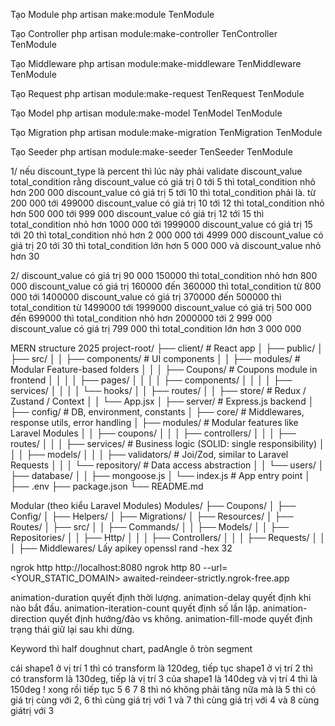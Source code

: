 Tạo Module
php artisan make:module TenModule

Tạo Controller
php artisan module:make-controller TenController TenModule

Tạo Middleware
php artisan module:make-middleware TenMiddleware TenModule

Tạo Request
php artisan module:make-request TenRequest TenModule

Tạo Model
php artisan module:make-model TenModel TenModule

Tạo Migration
php artisan module:make-migration TenMigration TenModule

Tạo Seeder
php artisan module:make-seeder TenSeeder TenModule


1/ nếu discount_type là percent thì lúc này phải validate discount_value total_condition rằng
discount_value có giá trị 0 tới 5 thì total_condition nhỏ hơn 200 000
discount_value có giá trị 5 tới 10 thì total_condition phải là. từ  200 000 tới 499000
discount_value có giá trị 10 tới 12 thì total_condition nhỏ hơn 500 000 tới 999 000
discount_value có giá trị 12 tới 15 thì total_condition nhỏ hơn 1000 000 tới 1999000
discount_value có giá trị 15 tới 20 thì total_condition nhỏ hơn 2 000 000 tới 4999 000
discount_value có giá trị 20 tới 30 thì total_condition lớn hơn 5 000 000
và discount_value nhỏ hơn 30 

2/
discount_value có giá trị 90 000 150000 thì total_condition nhỏ hơn 800 000
discount_value có giá trị 160000 đến 360000 thì total_condition từ  800 000 tới 1400000
discount_value có giá trị 370000 đến 500000 thì total_condition từ 1499000 tới 1999000
discount_value có giá trị 500 000 đến 699000 thì total_condition nhỏ hơn 2000000 tới 2 999 000
discount_value có giá trị 799 000  thì total_condition lớn hơn 3 000 000


MERN  structure 2025
project-root/
├── client/                        # React app
│   ├── public/
│   ├── src/
│   │   ├── components/           # UI components
│   │   ├── modules/              # Modular Feature-based folders
│   │   │   ├── Coupons/          # Coupons module in frontend
│   │   │   │   ├── pages/
│   │   │   │   ├── components/
│   │   │   │   ├── services/
│   │   │   │   └── hooks/
│   │   ├── routes/
│   │   ├── store/                # Redux / Zustand / Context
│   │   └── App.jsx
│
├── server/                       # Express.js backend
│   ├── config/                   # DB, environment, constants
│   ├── core/                     # Middlewares, response utils, error handling
│   ├── modules/                 # Modular features like Laravel Modules
│   │   ├── coupons/
│   │   │   ├── controllers/
│   │   │   ├── routes/
│   │   │   ├── services/        # Business logic (SOLID: single responsibility)
│   │   │   ├── models/
│   │   │   ├── validators/      # Joi/Zod, similar to Laravel Requests
│   │   │   └── repository/      # Data access abstraction
│   │   └── users/
│   ├── database/
│   │   ├── mongoose.js
│   └── index.js                 # App entry point
│
├── .env
├── package.json
└── README.md

Modular (theo kiểu Laravel Modules)
Modules/
├── Coupons/
│   ├── Config/
│   ├── Helpers/
│   ├── Migrations/
│   ├── Resources/
│   ├── Routes/
│   ├── src/
│   │   ├── Commands/
│   │   ├── Models/
│   │   ├── Repositories/
│   │   ├── Http/
│   │   │   ├── Controllers/
│   │   │   ├── Requests/
│   │   │   ├── Middlewares/
Lấy apikey
openssl rand -hex 32

ngrok http http://localhost:8080
ngrok http 80 --url=<YOUR_STATIC_DOMAIN>
awaited-reindeer-strictly.ngrok-free.app

animation-duration quyết định thời lượng.
animation-delay quyết định khi nào bắt đầu.
animation-iteration-count quyết định số lần lặp.
animation-direction quyết định hướng/đảo vs không.
animation-fill-mode quyết định trạng thái giữ lại sau khi dừng.

Keyword thì half doughnut chart, padAngle
ô tròn segment


cái shape1 ở vị trí 1 thì có transform là 120deg, tiếp tục shape1 ở vị trí 2 thì có transform là 130deg, tiếp là vị trí 3 của shape1 là 140deg  và vị trí 4 thì là 
150deg ! xong rồi tiếp tục 5 6 7 8 thì nó không phải tăng nữa mà là 5 thì có giá trị cùng với 2, 6 thì cùng giá trị với 1 và 7 thì cùng giá trị với 4 và 8 cùng giátrị với 3